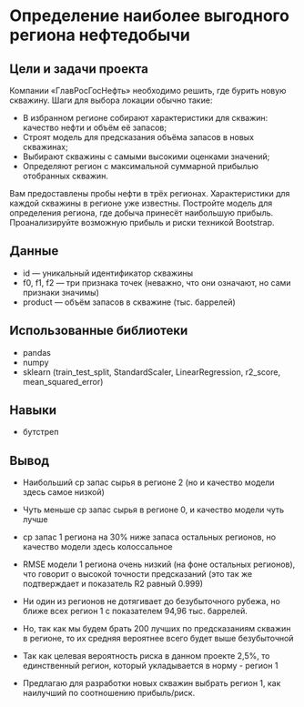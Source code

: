 # Определение наиболее выгодного региона нефтедобычи

## Цели и задачи проекта

Компании «ГлавРосГосНефть» необходимо решить, где бурить новую скважину. 
Шаги для выбора локации обычно такие:

- В избранном регионе собирают характеристики для скважин: качество нефти и объём её запасов;
- Строят модель для предсказания объёма запасов в новых скважинах;
- Выбирают скважины с самыми высокими оценками значений;
- Определяют регион с максимальной суммарной прибылью отобранных скважин.

Вам предоставлены пробы нефти в трёх регионах. Характеристики для каждой скважины в регионе уже известны. Постройте модель для определения региона, где добыча принесёт наибольшую прибыль. Проанализируйте возможную прибыль и риски техникой Bootstrap.

## Данные

- id — уникальный идентификатор скважины
- f0, f1, f2 — три признака точек (неважно, что они означают, но сами признаки значимы)
- product — объём запасов в скважине (тыс. баррелей)

## Использованные библиотеки

- pandas
- numpy
- sklearn (train_test_split, StandardScaler, LinearRegression, r2_score, mean_squared_error)

## Навыки

- бутстреп

## Вывод

- Наибольший ср запас сырья в регионе 2 (но и качество модели здесь самое низкой)
- Чуть меньше ср запас сырья в регионе 0, и качество модели чуть лучше
- ср запас 1 региона на 30% ниже запаса остальных регионов, но качество модели здесь колоссальное
- RMSE модели 1 региона очень низкий (на фоне остальных регионов), что говорит о высокой точности предсказаний (это так же подтверждает и показатель R2 равный 0.999)

- Ни один из регионов не дотягивает до безубыточного рубежа, но ближе всех регион 1 с показателем 94,96 тыс. баррелей.
- Но, так как мы будем брать 200 лучших по предсказаниям скважин в регионе, то их средняя вероятнее всего будет выше безубыточной

- Так как целевая вероятность риска в данном проекте 2,5%, то единственный регион, который укладывается в норму - регион 1
- Предлагаю для разработки новых скважин выбрать регион 1, как наилучший по соотношению прибыль/риск.